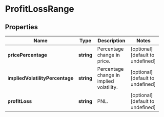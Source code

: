 # ProfitLossRange

## Properties

Name | Type | Description | Notes
------------ | ------------- | ------------- | -------------
**pricePercentage** | **string** | Percentage change in price. | [optional] [default to undefined]
**impliedVolatilityPercentage** | **string** | Percentage change in implied volatility. | [optional] [default to undefined]
**profitLoss** | **string** | PNL. | [optional] [default to undefined]

